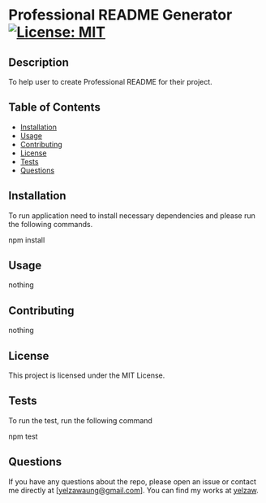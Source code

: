 # Professional README Generator <Your-Project-Title>[![License: MIT](https://img.shields.io/badge/License-MIT-yellow.svg)](https://opensource.org/licenses/MIT)

   ## Description
   
   To help user to create Professional README for their project.
   
   ## Table of Contents
   
   - [Installation](#installation)
   - [Usage](#usage)
   - [Contributing](#contributing)
   - [License](#license)
   - [Tests](#tests)
   - [Questions](#questions)

   ## Installation
   
   To run application need to install necessary dependencies and please run the following commands.<br>
   
   npm install
   
   ## Usage

   nothing

   ## Contributing

   nothing
   
   ## License

   This project is licensed under the MIT License.
    
   ## Tests
   
   To run the test, run the following command <br>
   
   npm test

   ## Questions

   If you have any questions about the repo, please open an issue or contact me directly at [yelzawaung@gmail.com]. You can find my works at [yelzaw](https://github.com/yelzaw).
   